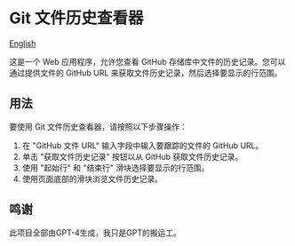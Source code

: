 # Git 文件历史查看器
[English](README.md)

这是一个 Web 应用程序，允许您查看 GitHub 存储库中文件的历史记录。您可以通过提供文件的 GitHub URL 来获取文件历史记录，然后选择要显示的行范围。

## 用法

要使用 Git 文件历史查看器，请按照以下步骤操作：

1. 在 "GitHub 文件 URL" 输入字段中输入要跟踪的文件的 GitHub URL。
2. 单击 "获取文件历史记录" 按钮以从 GitHub 获取文件历史记录。
3. 使用 "起始行" 和 "结束行" 滑块选择要显示的行范围。
4. 使用页面底部的滑块浏览文件历史记录。

## 鸣谢

此项目全部由GPT-4生成，我只是GPT的搬运工。
